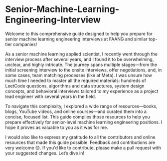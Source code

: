 # Senior-Machine-Learning-Engineering-Interview
Welcome to this comprehensive guide designed to help you prepare for senior machine learning engineering interviews at FAANG and similar top-tier companies!

As a senior machine learning applied scientist, I recently went through the interview process after several years, and I found it to be overwhelming, unclear, and highly intricate. The journey spans multiple stages—from the initial screening interview to the onsite interviews, offer negotiations, and, in some cases, team matching processes (like at Meta). I was unsure how much time I needed to master all the required materials: hundreds of LeetCode questions, algorithms and data structures, system design concepts, and behavioral interviews tailored to my experience as a project lead engineer with several years in the field.

To navigate this complexity, I explored a wide range of resources—books, blogs, YouTube videos, and online courses—and curated them into a concise, focused list. This guide compiles those resources to help you prepare effectively for senior-level machine learning engineering positions. I hope it proves as valuable to you as it was for me.

I would also like to express my gratitude to all the contributors and online resources that made this guide possible. Feedback and contributions are very welcome 😊. If you'd like to contribute, please make a pull request with your suggested changes. Let’s dive in!
